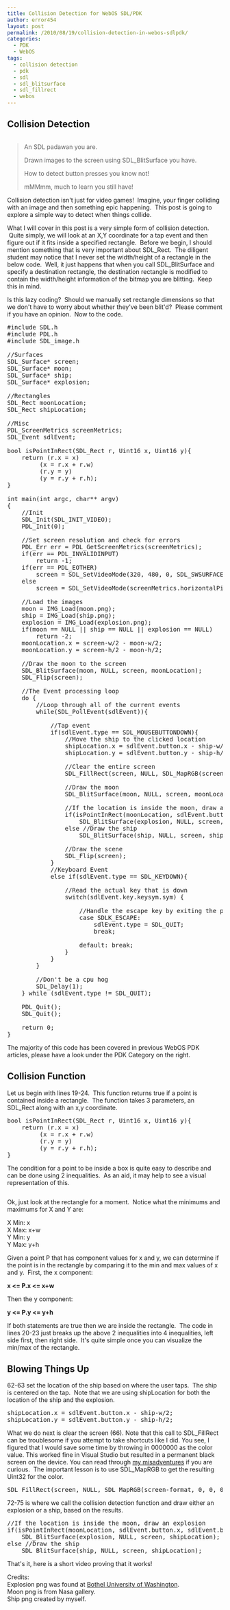 ```yaml
---
title: Collision Detection for WebOS SDL/PDK
author: error454
layout: post
permalink: /2010/08/19/collision-detection-in-webos-sdlpdk/
categories:
  - PDK
  - WebOS
tags:
  - collision detection
  - pdk
  - sdl
  - sdl_blitsurface
  - sdl_fillrect
  - webos
---
```

## Collision Detection

<a href=''><img src='{{ site.url }}/assets/uploads/2010/08/yoda-shotgun.jpg' alt=''></a>

> An SDL padawan you are.
> 
> Drawn images to the screen using SDL_BlitSurface you have.
> 
> How to detect button presses you know not!
> 
> mMMmm, much to learn you still have!
<!--more-->
Collision detection isn't just for video games!  Imagine, your finger colliding with an image and then something epic happening.  This post is going to explore a simple way to detect when things collide.



What I will cover in this post is a very simple form of collision detection.  Quite simply, we will look at an X,Y coordinate for a tap event and then figure out if it fits inside a specified rectangle.  Before we begin, I should mention something that is very important about SDL_Rect.  The diligent student may notice that I never set the width/height of a rectangle in the below code.  Well, it just happens that when you call SDL_BlitSurface and specify a destination rectangle, the destination rectangle is modified to contain the width/height information of the bitmap you are blitting.  Keep this in mind. 

Is this lazy coding?  Should we manually set rectangle dimensions so that we don't have to worry about whether they've been blit'd?  Please comment if you have an opinion.  Now to the code.

<pre>#include SDL.h
#include PDL.h
#include SDL_image.h

//Surfaces
SDL_Surface* screen;
SDL_Surface* moon;
SDL_Surface* ship;
SDL_Surface* explosion;

//Rectangles
SDL_Rect moonLocation;
SDL_Rect shipLocation;

//Misc
PDL_ScreenMetrics screenMetrics;
SDL_Event sdlEvent;

bool isPointInRect(SDL_Rect r, Uint16 x, Uint16 y){
	return (r.x = x)
		 (x = r.x + r.w)
		 (r.y = y)
		 (y = r.y + r.h);
}

int main(int argc, char** argv)
{
	//Init
    SDL_Init(SDL_INIT_VIDEO);
    PDL_Init(0);

	//Set screen resolution and check for errors
	PDL_Err err = PDL_GetScreenMetrics(screenMetrics);
	if(err == PDL_INVALIDINPUT)
		return -1;
	if(err == PDL_EOTHER)
	    screen = SDL_SetVideoMode(320, 480, 0, SDL_SWSURFACE);
	else
		screen = SDL_SetVideoMode(screenMetrics.horizontalPixels, screenMetrics.verticalPixels, 0, SDL_SWSURFACE);

	//Load the images
	moon = IMG_Load(moon.png);
	ship = IMG_Load(ship.png);
	explosion = IMG_Load(explosion.png);
	if(moon == NULL || ship == NULL || explosion == NULL)
		return -2;
	moonLocation.x = screen-w/2 - moon-w/2;
	moonLocation.y = screen-h/2 - moon-h/2;

	//Draw the moon to the screen
	SDL_BlitSurface(moon, NULL, screen, moonLocation);
	SDL_Flip(screen);

	//The Event processing loop
	do {
		//Loop through all of the current events
		while(SDL_PollEvent(sdlEvent)){

			//Tap event
			if(sdlEvent.type == SDL_MOUSEBUTTONDOWN){
				//Move the ship to the clicked location
				shipLocation.x = sdlEvent.button.x - ship-w/2;
				shipLocation.y = sdlEvent.button.y - ship-h/2;

				//Clear the entire screen
				SDL_FillRect(screen, NULL, SDL_MapRGB(screen-format, 0, 0, 0));

				//Draw the moon
				SDL_BlitSurface(moon, NULL, screen, moonLocation);

				//If the location is inside the moon, draw an explosion
				if(isPointInRect(moonLocation, sdlEvent.button.x, sdlEvent.button.y))
					SDL_BlitSurface(explosion, NULL, screen, shipLocation);
				else //Draw the ship
					SDL_BlitSurface(ship, NULL, screen, shipLocation);

				//Draw the scene
				SDL_Flip(screen);
			}
			//Keyboard Event
			else if(sdlEvent.type == SDL_KEYDOWN){

				//Read the actual key that is down
				switch(sdlEvent.key.keysym.sym) {

					//Handle the escape key by exiting the program
					case SDLK_ESCAPE:
						sdlEvent.type = SDL_QUIT;
						break;

					default: break;
				}
			}
		}

		//Don't be a cpu hog
		SDL_Delay(1);
	} while (sdlEvent.type != SDL_QUIT);

    PDL_Quit();
    SDL_Quit();

    return 0;
}
</pre>

The majority of this code has been covered in previous WebOS PDK articles, please have a look under the PDK Category on the right.

## Collision Function

Let us begin with lines 19-24.  This function returns true if a point is contained inside a rectangle.  The function takes 3 parameters, an SDL_Rect along with an x,y coordinate.

<pre>bool isPointInRect(SDL_Rect r, Uint16 x, Uint16 y){
	return (r.x = x)
		 (x = r.x + r.w)
		 (r.y = y)
		 (y = r.y + r.h);
}
</pre>

The condition for a point to be inside a box is quite easy to describe and can be done using 2 inequalities.  As an aid, it may help to see a visual representation of this.

<a href=''><img src='{{ site.url }}/assets/uploads/2010/08/collision-square.png' alt=''></a>

Ok, just look at the rectangle for a moment.  Notice what the minimums and maximums for X and Y are:

X Min: x  
X Max: x+w  
Y Min: y  
Y Max: y+h

Given a point P that has component values for x and y, we can determine if the point is in the rectangle by comparing it to the min and max values of x and y.  First, the x component:

<strong>x <= P.x <= x+w </strong>

Then the y component:

**y <= P.y <= y+h**

If both statements are true then we are inside the rectangle.  The code in lines 20-23 just breaks up the above 2 inequalities into 4 inequalities, left side first, then right side.  It's quite simple once you can visualize the min/max of the rectangle.

## Blowing Things Up

62-63 set the location of the ship based on where the user taps.  The ship is centered on the tap.  Note that we are using shipLocation for both the location of the ship and the explosion.

<pre>shipLocation.x = sdlEvent.button.x - ship-w/2;
shipLocation.y = sdlEvent.button.y - ship-h/2;
</pre>

What we do next is clear the screen (66). Note that this call to SDL_FillRect can be troublesome if you attempt to take shortcuts like I did. You see, I figured that I would save some time by throwing in 0000000 as the color value. This worked fine in Visual Studio but resulted in a permanent black screen on the device. You can read through <a href="https://developer.palm.com/distribution/viewtopic.php?f=70&t=8474" target="_blank">my misadventures</a> if you are curious.  The important lesson is to use SDL_MapRGB to get the resulting Uint32 for the color.

<pre>SDL_FillRect(screen, NULL, SDL_MapRGB(screen-format, 0, 0, 0));
</pre>

72-75 is where we call the collision detection function and draw either an explosion or a ship, based on the results.

<pre>//If the location is inside the moon, draw an explosion
if(isPointInRect(moonLocation, sdlEvent.button.x, sdlEvent.button.y))
	SDL_BlitSurface(explosion, NULL, screen, shipLocation);
else //Draw the ship
	SDL_BlitSurface(ship, NULL, screen, shipLocation);
</pre>

That's it, here is a short video proving that it works!  


Credits:  
Explosion png was found at <a href="http://depts.washington.edu/cmmr/Research/XNA_Games/2008.5.R.1/Assignments/500_ClassHierarchy/XNA_Specifics/XNA_ImplementationGuide.html" target="_blank">Bothel University of Washington</a>.  
Moon png is from Nasa gallery.  
Ship png created by myself.